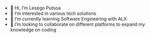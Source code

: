 - 👋 Hi, I’m Lesego Putsoa
- 👀 I’m interested in various tech solutions
- 🌱 I’m currently learning Software Engineering with ALX
- 💞️ I’m looking to collaborate on different platforms to expand my knowledge on coding

<!---
llputsoa21/llputsoa21 is a ✨ special ✨ repository because its `README.md` (this file) appears on your GitHub profile.
You can click the Preview link to take a look at your changes.
--->
